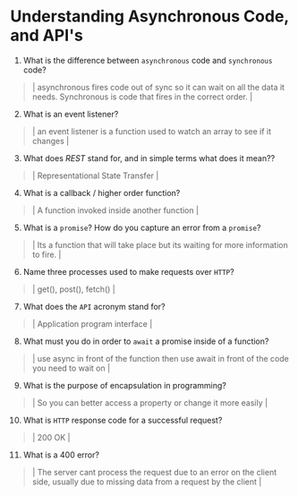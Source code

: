 # Understanding Asynchronous Code, and API's
01. What is the difference between `asynchronous` code and `synchronous` code?

  > | asynchronous fires code out of sync so it can wait on all the data it needs. Synchronous is code that fires in the correct order. |

02. What is an event listener?

  > | an event listener is a function used to watch an array to see if it changes |

03. What does *REST* stand for, and in simple terms what does it mean??

  > | Representational State Transfer |

04. What is a callback / higher order function?

  > | A function invoked inside another function |

05. What is a `promise`? How do you capture an error from a `promise`?

  > | Its a function that will take place but its waiting for more information to fire. |

06. Name three processes used to make requests over `HTTP`?

  > | get(), post(), fetch() |

07. What does the `API` acronym stand for?

  > | Application program interface |

08. What must you do in order to `await` a promise inside of a function?

  > | use async in front of the function then use await in front of the code you need to wait on |

09. What is the purpose of encapsulation in programming?

  > | So you can better access a property or change it more easily |

10. What is `HTTP` response code for a successful request?

  > | 200 OK |

11. What is a 400 error?

  > | The server cant process the request due to an error on the client side, usually due to missing data from a request by the client |
